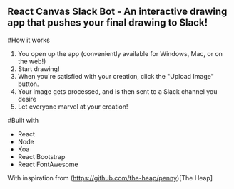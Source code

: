 ## React Canvas Slack Bot - An interactive drawing app that pushes your final drawing to Slack!

#How it works

1. You open up the app (conveniently available for Windows, Mac, or on the web!)
2. Start drawing!
3. When you're satisfied with your creation, click the "Upload Image" button.
4. Your image gets processed, and is then sent to a Slack channel you desire
5. Let everyone marvel at your creation!

#Built with

- React
- Node
- Koa
- React Bootstrap
- React FontAwesome

With inspiration from (https://github.com/the-heap/penny)[The Heap]
